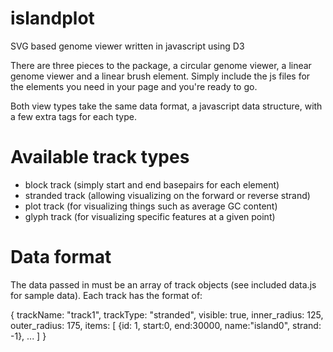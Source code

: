 islandplot
==========

SVG based genome viewer written in javascript using D3

There are three pieces to the package, a circular genome viewer, a linear
genome viewer and a linear brush element.  Simply include the js files for
the elements you need in your page and you're ready to go.

Both view types take the same data format, a javascript data structure, with
a few extra tags for each type.

Available track types
=====================

* block track (simply start and end basepairs for each element)
* stranded track (allowing visualizing on the forward or reverse strand)
* plot track (for visualizing things such as average GC content)
* glyph track (for visualizing specific features at a given point)

Data format
===========

The data passed in must be an array of track objects (see included data.js for sample data).  Each track has the format of:

  { trackName: "track1",
                trackType: "stranded",
                visible: true,
                inner_radius: 125,
                outer_radius: 175,
                items: [
                         {id: 1, start:0, end:30000, name:"island0", strand: -1},
			 ...
                        ]
              }

